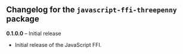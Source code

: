 ## Changelog for the `javascript-ffi-threepenny` package

**0.1.0.0** – Initial release

* Initial release of the JavaScript FFI.

